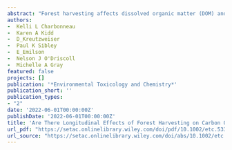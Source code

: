 ```yaml
--- 
abstract: "Forest harvesting affects dissolved organic matter (DOM) and aqueous mercury inputs as well as the food web structure in small-headwater streams, but how these upstream changes manifest downstream is unclear. To address this uncertainty, we examined DOM quality, autochthony in the caddisfly Hydropsychidae (using d2H), and methylmercury (MeHg) concentrations in stream water and the caddisfly along a longitudinal gradient (first- to fourth-order streams, subcatchments of 50–1900 ha) in paired partially harvested and reference catchments in central Ontario, Canada. Although measures of DOM quality (specific ultraviolet absorbance at 254 nm 2.20–11.62) and autochthony in caddisflies (4.9%–34.0%) varied among sites, no upstream-to-downstream differences in these measures were observed between the paired harvested and reference catchments. In contrast, MeHg levels in stream water (0.06–0 …"
authors: 
-  Kelli L Charbonneau
-  Karen A Kidd
-  D_Kreutzweiser
-  Paul K Sibley
-  E_Emilson
-  Nelson J O'Driscoll
-  Michelle A Gray
featured: false
projects: []
publication: '*Environmental Toxicology and Chemistry*'
publication_short: ''
publication_types:
- "2"
date: '2022-06-01T00:00:00Z'
publishDate: '2022-06-01T00:00:00Z'
title: 'Are There Longitudinal Effects of Forest Harvesting on Carbon Quality and Flow and Methylmercury Bioaccumulation in Primary Consumers of Temperate Stream Networks?'
url_pdf: "https://setac.onlinelibrary.wiley.com/doi/pdf/10.1002/etc.5330"
url_source: "https://setac.onlinelibrary.wiley.com/doi/abs/10.1002/etc.5330"
--- 
```



